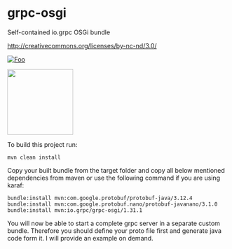 # grpc-osgi
Self-contained io.grpc OSGi bundle

http://creativecommons.org/licenses/by-nc-nd/3.0/

[![Foo](https://www.dualexec.com/wiki/lib/tpl/markgard-gtopia-wiki-c621a539da50/images/88x31.png)](http://creativecommons.org/licenses/by-nc-nd/3.0/de/)

[<img src="https://cdn.buymeacoffee.com/buttons/v2/default-yellow.png" width="150">](https://www.buymeacoffee.com/alexejsailer)

To build this project run:

```shell
mvn clean install
``` 

Copy your built bundle from the target folder and copy all below mentioned dependencies from maven or use the following command if you are using karaf:

```shell
bundle:install mvn:com.google.protobuf/protobuf-java/3.12.4
bundle:install mvn:com.google.protobuf.nano/protobuf-javanano/3.1.0
bundle:install mvn:io.grpc/grpc-osgi/1.31.1
```

You will now be able to start a complete grpc server in a separate custom bundle. Therefore you should define your proto file first and generate java code form it. I will provide an example on demand.
